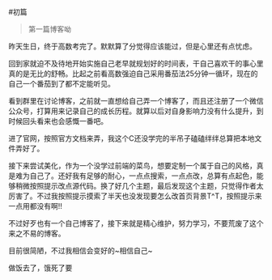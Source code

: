 #初篇
>第一篇博客呦

昨天生日，终于高数考完了。默默算了分觉得应该能过，但是心里还有点忧虑。

回到家就迫不及待地开始实施自己老早就规划好的时间表，干自己喜欢干的事心里真的是无比的舒畅。比起之前看高数强迫自己采用番茄法25分钟一循环，现在的自己一个番茄到了都不定能听见。

看到群里在讨论博客，之前就一直想给自己弄一个博客了，而且还注册了一个微信公众号，打算用来记录自己的成长历程。就算以后对自身影响力没有什么提升，到时候回头看来也会感慨一番吧。

进了官网，按照官方文档来弄，我这个C还没学完的半吊子磕磕绊绊总算把本地文件弄好了。


接下来尝试美化，作为一个没学过前端的菜鸟，想要定制一个属于自己的风格，真是难为自己了。还好我有足够的耐心，一点点搜索，一点点改，总算有点起色，能够稍微按照提示改点源代码。换了好几个主题，最后发现这个主题，只觉得作者太厉害了。不过我按照提示摸索了半天也没发现要怎么改首页背景T^T，按照提示来一点用都没有啊!!

不过好歹也有一个自己博客了，接下来就是精心维护，努力学习，不要荒废了这个来之不易的博客。

目前很简陋，不过我相信会变好的~相信自己~

做饭去了，饿死了要
